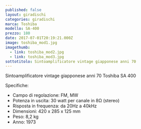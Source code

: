 ```yaml
---
published: false
layout: giradischi
categories: giradischi
marca: Toshiba
modello: SA-400
prezzo: 180
date: 2017-07-01T20:19:21.000Z
image: toshiba_mod1.jpg
imagethumb:
  - link: toshiba_mod2.jpg
  - link: toshiba_mod3.jpg
sottotitolo: Sintoamplificatore vintage giapponese anni 70
---
```

Sintoamplificatore vintage giapponese anni 70 Toshiba SA 400

Specifiche:
- Campo di regolazione: FM, MW
- Potenza in uscita: 30 watt per canale in 8Ω (stereo)
- Risposta in frequenza: da 20Hz a 40kHz
- Dimensioni: 420 x 285 x 125 mm
- Peso: 8,2 kg
- Anno: 1973
